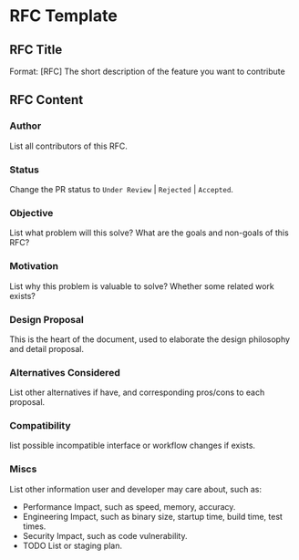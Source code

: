 RFC Template
==================

## RFC Title

Format: [RFC] The short description of the feature you want to contribute

## RFC Content

### Author

List all contributors of this RFC. 

### Status

Change the PR status to `Under Review` | `Rejected` | `Accepted`.

### Objective

List what problem will this solve? What are the goals and non-goals of this RFC?

### Motivation

List why this problem is valuable to solve? Whether some related work exists?

### Design Proposal

This is the heart of the document, used to elaborate the design philosophy and detail proposal.

### Alternatives Considered

List other alternatives if have, and corresponding pros/cons to each proposal.

### Compatibility

list possible incompatible interface or workflow changes if exists.

### Miscs

List other information user and developer may care about, such as:

- Performance Impact, such as speed, memory, accuracy.
- Engineering Impact, such as binary size, startup time, build time, test times.
- Security Impact, such as code vulnerability.
- TODO List or staging plan. 

